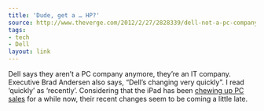 ```yaml
---
title: 'Dude, get a … HP?'
source: http://www.theverge.com/2012/2/27/2828339/dell-not-a-pc-company
tags:
- tech
- Dell
layout: link
---
```


Dell says they aren’t a PC company anymore, they’re an IT company. Executive Brad Andersen also says, “Dell’s changing very quickly”. I read ‘quickly’ as ‘recently’. Considering that the iPad has been [chewing up PC sales][1] for a while now, their recent changes seem to be coming a little late.

[1]:http://www2.timesdispatch.com/business/business/2011/jan/13/apples-ipad-having-serious-effect-pc-sales-ar-772046/